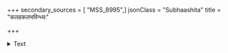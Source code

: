 +++
secondary_sources = [ "MSS_8995",]
jsonClass = "Subhaashita"
title = "कलहकलभविन्ध्यः"

+++

<details><summary>Text</summary>

कलहकलभविन्ध्यः कोपगृध्रश्मशानं व्यसनभुजगरन्ध्रं द्वेषदस्युप्रदोषः।  
सुकृतवनदवाग्निर्मार्दवाम्भोदवायुर् नयनलिनतुषारोऽत्यर्थमर्थानुरागः॥
</details>
